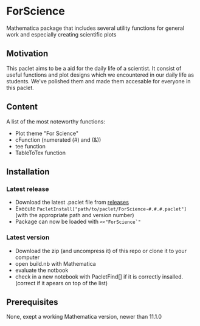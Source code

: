 # ForScience
Mathematica package that includes several utility functions for general work and especially creating scientific plots

## Motivation
This paclet aims to be a aid for the daily life of a scientist. It consist of useful functions and plot designs which we encountered in our daily life as students. We've polished them and made them accesable for everyone in this paclet.

## Content
A list of the most noteworthy functions:
- Plot theme "For Science"
- cFunction (numerated (#) and (&))
- tee function
- TableToTex function

## Installation
### Latest release
- Download the latest .paclet file from [releases](https://github.com/lukas-lang/ForScience/releases)
- Execute `PacletInstall["path/to/paclet/ForScience-#.#.#.paclet"]` (with the appropriate path and version number)
- Package can now be loaded with ``<<"ForScience`"``

### Latest version
- Download the zip (and uncompress it) of this repo or clone it to your computer
- open build.nb with Mathematica
- evaluate the notbook
- check in a new notebook with PacletFind[] if it is correctly insalled.
  (correct if it apears on top of the list)

## Prerequisites
None, exept a working Mathematica version, newer than 11.1.0
